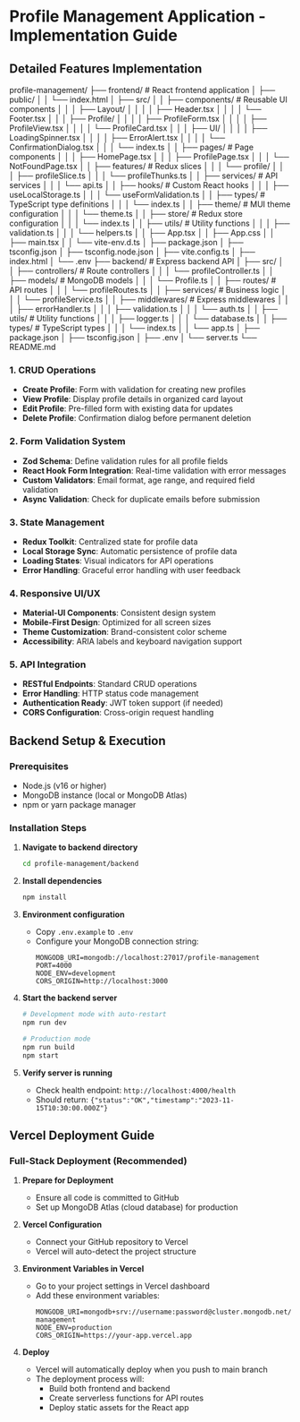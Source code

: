  # Profile Management Application - Implementation Guide

## Detailed Features Implementation

profile-management/
├── frontend/                 # React frontend application
│   ├── public/
│   │   └── index.html
│   ├── src/
│   │   ├── components/       # Reusable UI components
│   │   │   ├── Layout/
│   │   │   │   ├── Header.tsx
│   │   │   │   └── Footer.tsx
│   │   │   ├── Profile/
│   │   │   │   ├── ProfileForm.tsx
│   │   │   │   ├── ProfileView.tsx
│   │   │   │   └── ProfileCard.tsx
│   │   │   ├── UI/
│   │   │   │   ├── LoadingSpinner.tsx
│   │   │   │   ├── ErrorAlert.tsx
│   │   │   │   └── ConfirmationDialog.tsx
│   │   │   └── index.ts
│   │   ├── pages/           # Page components
│   │   │   ├── HomePage.tsx
│   │   │   ├── ProfilePage.tsx
│   │   │   └── NotFoundPage.tsx
│   │   ├── features/        # Redux slices
│   │   │   └── profile/
│   │   │       ├── profileSlice.ts
│   │   │       └── profileThunks.ts
│   │   ├── services/        # API services
│   │   │   └── api.ts
│   │   ├── hooks/           # Custom React hooks
│   │   │   ├── useLocalStorage.ts
│   │   │   └── useFormValidation.ts
│   │   ├── types/           # TypeScript type definitions
│   │   │   └── index.ts
│   │   ├── theme/           # MUI theme configuration
│   │   │   └── theme.ts
│   │   ├── store/           # Redux store configuration
│   │   │   └── index.ts
│   │   ├── utils/           # Utility functions
│   │   │   ├── validation.ts
│   │   │   └── helpers.ts
│   │   ├── App.tsx
│   │   ├── App.css
│   │   ├── main.tsx
│   │   └── vite-env.d.ts
│   ├── package.json
│   ├── tsconfig.json
│   ├── tsconfig.node.json
│   ├── vite.config.ts
│   ├── index.html
│   └── .env
├── backend/                 # Express backend API
│   ├── src/
│   │   ├── controllers/     # Route controllers
│   │   │   └── profileController.ts
│   │   ├── models/          # MongoDB models
│   │   │   └── Profile.ts
│   │   ├── routes/          # API routes
│   │   │   └── profileRoutes.ts
│   │   ├── services/        # Business logic
│   │   │   └── profileService.ts
│   │   ├── middlewares/     # Express middlewares
│   │   │   ├── errorHandler.ts
│   │   │   ├── validation.ts
│   │   │   └── auth.ts
│   │   ├── utils/           # Utility functions
│   │   │   ├── logger.ts
│   │   │   └── database.ts
│   │   ├── types/           # TypeScript types
│   │   │   └── index.ts
│   │   └── app.ts
│   ├── package.json
│   ├── tsconfig.json
│   ├── .env
│   └── server.ts
└── README.md

### 1. CRUD Operations
- **Create Profile**: Form with validation for creating new profiles
- **View Profile**: Display profile details in organized card layout
- **Edit Profile**: Pre-filled form with existing data for updates
- **Delete Profile**: Confirmation dialog before permanent deletion

### 2. Form Validation System
- **Zod Schema**: Define validation rules for all profile fields
- **React Hook Form Integration**: Real-time validation with error messages
- **Custom Validators**: Email format, age range, and required field validation
- **Async Validation**: Check for duplicate emails before submission

### 3. State Management
- **Redux Toolkit**: Centralized state for profile data
- **Local Storage Sync**: Automatic persistence of profile data
- **Loading States**: Visual indicators for API operations
- **Error Handling**: Graceful error handling with user feedback

### 4. Responsive UI/UX
- **Material-UI Components**: Consistent design system
- **Mobile-First Design**: Optimized for all screen sizes
- **Theme Customization**: Brand-consistent color scheme
- **Accessibility**: ARIA labels and keyboard navigation support

### 5. API Integration
- **RESTful Endpoints**: Standard CRUD operations
- **Error Handling**: HTTP status code management
- **Authentication Ready**: JWT token support (if needed)
- **CORS Configuration**: Cross-origin request handling

## Backend Setup & Execution

### Prerequisites
- Node.js (v16 or higher)
- MongoDB instance (local or MongoDB Atlas)
- npm or yarn package manager

### Installation Steps

1. **Navigate to backend directory**
   ```bash
   cd profile-management/backend
   ```

2. **Install dependencies**
   ```bash
   npm install
   ```

3. **Environment configuration**
   - Copy `.env.example` to `.env`
   - Configure your MongoDB connection string:
     ```
     MONGODB_URI=mongodb://localhost:27017/profile-management
     PORT=4000
     NODE_ENV=development
     CORS_ORIGIN=http://localhost:3000
     ```

4. **Start the backend server**
   ```bash
   # Development mode with auto-restart
   npm run dev
   
   # Production mode
   npm run build
   npm start
   ```

5. **Verify server is running**
   - Check health endpoint: `http://localhost:4000/health`
   - Should return: `{"status":"OK","timestamp":"2023-11-15T10:30:00.000Z"}`

## Vercel Deployment Guide

### Full-Stack Deployment (Recommended)

1. **Prepare for Deployment**
   - Ensure all code is committed to GitHub
   - Set up MongoDB Atlas (cloud database) for production

2. **Vercel Configuration**
   - Connect your GitHub repository to Vercel
   - Vercel will auto-detect the project structure

3. **Environment Variables in Vercel**
   - Go to your project settings in Vercel dashboard
   - Add these environment variables:
     ```
     MONGODB_URI=mongodb+srv://username:password@cluster.mongodb.net/profile-management
     NODE_ENV=production
     CORS_ORIGIN=https://your-app.vercel.app
     ```

4. **Deploy**
   - Vercel will automatically deploy when you push to main branch
   - The deployment process will:
     - Build both frontend and backend
     - Create serverless functions for API routes
     - Deploy static assets for the React app

 